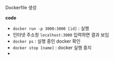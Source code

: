 Dockerfile 생성

<b>code</b>
- `docker run -p 3000:3000 [id]` : 실행
- 인터넷 주소창 `localhost:3000` 입력하면 결과 보임 
- `docker ps` : 실행 중인 docker 확인
- `docker stop [name]` : docker 실행 중지
- 

